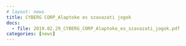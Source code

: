 ```yaml
---
# layout: news
title: CYBERG CORP_Alaptoke es szavazati jogok
docs:
  - file: 2019.02.29_CYBERG_CORP_Alaptoke_es_szavazati_jogok.pdf
categories: [news]
---
```

